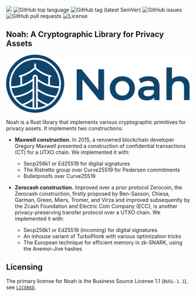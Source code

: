 ![](https://tokei.rs/b1/github/FindoraNetwork/noah)
![GitHub top language](https://img.shields.io/github/languages/top/FindoraNetwork/noah)
![GitHub tag (latest SemVer)](https://img.shields.io/github/v/tag/FindoraNetwork/noah)
![GitHub issues](https://img.shields.io/github/issues-raw/FindoraNetwork/noah)
![GitHub pull requests](https://img.shields.io/github/issues-pr-raw/FindoraNetwork/noah)
![License](https://img.shields.io/badge/license-BUSL--1.1-lightgreen)

## Noah: A Cryptographic Library for Privacy Assets

<img src=".github/banner.png" width="500"/>

Noah is a Rust library that implements various cryptographic primitives for privacy assets. It implements two 
constructions:

- **Maxwell construction.** In 2015, a renowned blockchain developer Gregory Maxwell presented a construction of 
confidential transactions (CT) for a UTXO chain. We implemented it with:
   - Secp256k1 or Ed25519 for digital signatures
   - The Ristretto group over Curve25519 for Pedersen commitments
   - Bulletproofs over Curve25519 

- **Zerocash construction.** Improved over a prior protocol Zerocoin, the Zerocash construction, firstly proposed by 
Ben-Sasson, Chiesa, Garman, Green, Miers, Tromer, and Virza and improved subsequently by the Zcash 
Foundation and Electric Coin Company (ECC), is another privacy-preserving transfer protocol over a UTXO chain. We implemented it with:
   - Secp256k1 or Ed25519 (incoming) for digital signatures
   - An inhouse variant of TurboPlonk with various optimization tricks
   - The European technique for efficient memory in zk-SNARK, using the Anemoi-Jive hashes

## Licensing

The primary license for Noah is the Business Source License 1.1 (`BUSL-1.1`), see [`LICENSE`](./LICENSE).
